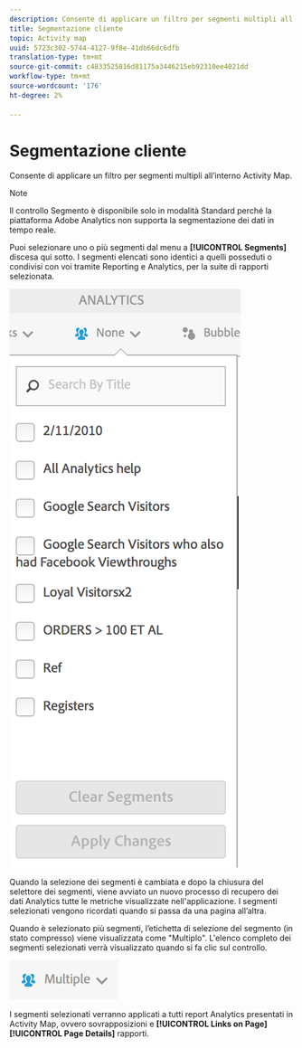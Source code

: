 ```yaml
---
description: Consente di applicare un filtro per segmenti multipli all’interno  Activity Map.
title: Segmentazione cliente
topic: Activity map
uuid: 5723c302-5744-4127-9f8e-41db66dc6dfb
translation-type: tm+mt
source-git-commit: c4833525816d81175a3446215eb92310ee4021dd
workflow-type: tm+mt
source-wordcount: '176'
ht-degree: 2%

---
```



# Segmentazione cliente

Consente di applicare un filtro per segmenti multipli all’interno  Activity Map.

>[!NOTE]
>
>Il controllo Segmento è disponibile solo in modalità Standard perché la piattaforma Adobe  Analytics non supporta la segmentazione dei dati in tempo reale.

Puoi selezionare uno o più segmenti dal menu a **[!UICONTROL Segments]** discesa qui sotto. I segmenti elencati sono identici a quelli posseduti o condivisi con voi tramite Reporting e  Analytics, per la suite di rapporti selezionata.

![](assets/segments.png)

Quando la selezione dei segmenti è cambiata e dopo la chiusura del selettore dei segmenti, viene avviato un nuovo processo di recupero dei dati Analytics  tutte le metriche visualizzate nell&#39;applicazione. I segmenti selezionati vengono ricordati quando si passa da una pagina all’altra.

Quando è selezionato più segmenti, l’etichetta di selezione del segmento (in stato compresso) viene visualizzata come &quot;Multiplo&quot;. L&#39;elenco completo dei segmenti selezionati verrà visualizzato quando si fa clic sul controllo.

![](assets/two_segments.png)

I segmenti selezionati verranno applicati a tutti  report Analytics presentati in  Activity Map, ovvero sovrapposizioni e **[!UICONTROL Links on Page]** **[!UICONTROL Page Details]** rapporti.
